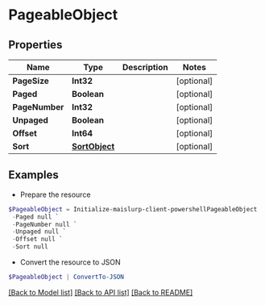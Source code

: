 # PageableObject
## Properties

Name | Type | Description | Notes
------------ | ------------- | ------------- | -------------
**PageSize** | **Int32** |  | [optional] 
**Paged** | **Boolean** |  | [optional] 
**PageNumber** | **Int32** |  | [optional] 
**Unpaged** | **Boolean** |  | [optional] 
**Offset** | **Int64** |  | [optional] 
**Sort** | [**SortObject**](SortObject) |  | [optional] 

## Examples

- Prepare the resource
```powershell
$PageableObject = Initialize-maislurp-client-powershellPageableObject  -PageSize null `
 -Paged null `
 -PageNumber null `
 -Unpaged null `
 -Offset null `
 -Sort null
```

- Convert the resource to JSON
```powershell
$PageableObject | ConvertTo-JSON
```

[[Back to Model list]](../README#documentation-for-models) [[Back to API list]](../README#documentation-for-api-endpoints) [[Back to README]](../README)


